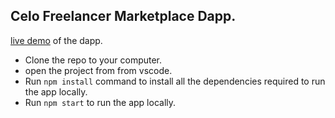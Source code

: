 ## Celo Freelancer Marketplace Dapp.

[live demo](https://polite-wisp-2b0ef5.netlify.app) of the dapp.

- Clone the repo to your computer.
- open the project from from vscode.
- Run `npm install` command to install all the dependencies required to run the app locally.
- Run `npm start` to run the app locally.
